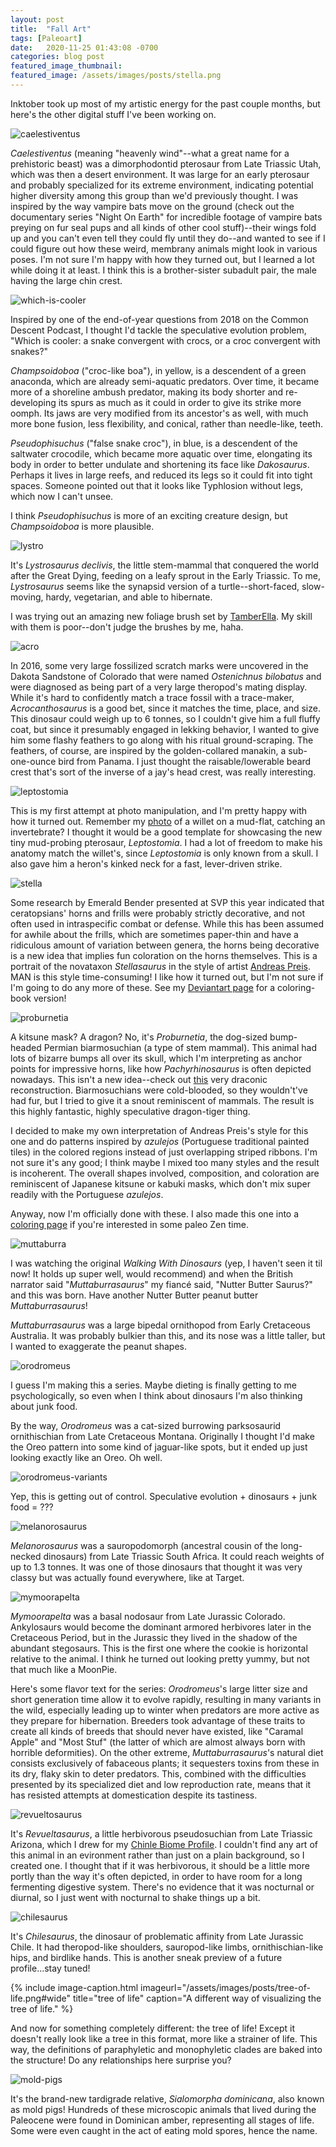 ```yaml
---
layout: post
title:  "Fall Art"
tags: [Paleoart]
date:   2020-11-25 01:43:08 -0700
categories: blog post
featured_image_thumbnail:
featured_image: /assets/images/posts/stella.png
---
```


Inktober took up most of my artistic energy for the past couple months, but here's the other digital stuff I've been working on.

![caelestiventus](/assets/images/posts/caelestiventus.png)

*Caelestiventus* (meaning "heavenly wind"--what a great name for a prehistoric beast) was a dimorphodontid pterosaur from Late Triassic Utah, which was then a desert environment.  It was large for an early pterosaur and probably specialized for its extreme environment, indicating potential higher diversity among this group than we'd previously thought.  I was inspired by the way vampire bats move on the ground (check out the documentary series "Night On Earth" for incredible footage of vampire bats preying on fur seal pups and all kinds of other cool stuff)--their wings fold up and you can't even tell they could fly until they do--and wanted to see if I could figure out how these weird, membrany animals might look in various poses.  I'm not sure I'm happy with how they turned out, but I learned a lot while doing it at least.  I think this is a brother-sister subadult pair, the male having the large chin crest.

![which-is-cooler](/assets/images/posts/which-is-cooler.png)

Inspired by one of the end-of-year questions from 2018 on the Common Descent Podcast, I thought I'd tackle the speculative evolution problem, "Which is cooler: a snake convergent with crocs, or a croc convergent with snakes?"

*Champsoidoboa* ("croc-like boa"), in yellow, is a descendent of a green anaconda, which are already semi-aquatic predators.  Over time, it became more of a shoreline ambush predator, making its body shorter and re-developing its spurs as much as it could in order to give its strike more oomph.  Its jaws are very modified from its ancestor's as well, with much more bone fusion, less flexibility, and conical, rather than needle-like, teeth.

*Pseudophisuchus* ("false snake croc"), in blue, is a descendent of the saltwater crocodile, which became more aquatic over time, elongating its body in order to better undulate and shortening its face like *Dakosaurus*.  Perhaps it lives in large reefs, and reduced its legs so it could fit into tight spaces.  Someone pointed out that it looks like Typhlosion without legs, which now I can't unsee.

I think *Pseudophisuchus* is more of an exciting creature design, but *Champsoidoboa* is more plausible.

![lystro](/assets/images/posts/lystro.png)

It's *Lystrosaurus declivis*, the little stem-mammal that conquered the world after the Great Dying, feeding on a leafy sprout in the Early Triassic.  To me, *Lystrosaurus* seems like the synapsid version of a turtle--short-faced, slow-moving, hardy, vegetarian, and able to hibernate.

I was trying out an amazing new foliage brush set by [TamberElla](https://www.deviantart.com/tamberella).  My skill with them is poor--don't judge the brushes by me, haha.

![acro](/assets/images/posts/acro.png)

In 2016, some very large fossilized scratch marks were uncovered in the Dakota Sandstone of Colorado that were named *Ostenichnus bilobatus* and were diagnosed as being part of a very large theropod's mating display.  While it's hard to confidently match a trace fossil with a trace-maker, *Acrocanthosaurus* is a good bet, since it matches the time, place, and size.  This dinosaur could weigh up to 6 tonnes, so I couldn't give him a full fluffy coat, but since it presumably engaged in lekking behavior, I wanted to give him some flashy feathers to go along with his ritual ground-scraping.  The feathers, of course, are inspired by the golden-collared manakin, a sub-one-ounce bird from Panama.  I just thought the raisable/lowerable beard crest that's sort of the inverse of a jay's head crest, was really interesting.

![leptostomia](/assets/images/posts/leptostomia.png)

This is my first attempt at photo manipulation, and I'm pretty happy with how it turned out.  Remember my [photo](https://obscuredinosaurfacts.com/blog/post/2020/10/28/dinophoto3.html) of a willet on a mud-flat, catching an invertebrate?  I thought it would be a good template for showcasing the new tiny mud-probing pterosaur, *Leptostomia*.  I had a lot of freedom to make his anatomy match the willet's, since *Leptostomia* is only known from a skull.  I also gave him a heron's kinked neck for a fast, lever-driven strike.

![stella](/assets/images/posts/stella.png)

Some research by Emerald Bender presented at SVP this year indicated that ceratopsians' horns and frills were probably strictly decorative, and not often used in intraspecific combat or defense.  While this has been assumed for awhile about the frills, which are sometimes paper-thin and have a ridiculous amount of variation between genera, the horns being decorative is a new idea that implies fun coloration on the horns themselves.  This is a portrait of the novataxon *Stellasaurus* in the style of artist [Andreas Preis](https://andreaspreis.com/).  MAN is this style time-consuming!  I like how it turned out, but I'm not sure if I'm going to do any more of these.  See my [Deviantart page](https://www.deviantart.com/roscoestar/art/Stellasaurus-coloring-page-861395766) for a coloring-book version!

![proburnetia](/assets/images/posts/proburnetia2.png)

A kitsune mask?  A dragon?  No, it's *Proburnetia*, the dog-sized bump-headed Permian biarmosuchian (a type of stem mammal).  This animal had lots of bizarre bumps all over its skull, which I'm interpreting as anchor points for impressive horns, like how *Pachyrhinosaurus* is often depicted nowadays.  This isn't a new idea--check out [this](https://www.deviantart.com/pterosaur-freak/art/Proburnetia-723474412) very draconic reconstruction.  Biarmosuchians were cold-blooded, so they wouldn't've had fur, but I tried to give it a snout reminiscent of mammals.  The result is this highly fantastic, highly speculative dragon-tiger thing.

I decided to make my own interpretation of Andreas Preis's style for this one and do patterns inspired by *azulejos* (Portuguese traditional painted tiles) in the colored regions instead of just overlapping striped ribbons.  I'm not sure it's any good; I think maybe I mixed too many styles and the result is incoherent.  The overall shapes involved, composition, and coloration are reminiscent of Japanese kitsune or kabuki masks, which don't mix super readily with the Portuguese *azulejos*.

Anyway, now I'm officially done with these.  I also made this one into a [coloring page](https://www.deviantart.com/roscoestar/art/Proburnetia-coloring-page-862104378) if you're interested in some paleo Zen time.

![muttaburra](/assets/images/posts/muttaburra.png)

I was watching the original *Walking With Dinosaurs* (yep, I haven't seen it til now! It holds up super well, would recommend) and when the British narrator said "*Muttaburrasaurus*" my fiancé said, "Nutter Butter Saurus?" and this was born.  Have another Nutter Butter peanut butter *Muttaburrasaurus*!

*Muttaburrasaurus* was a large bipedal ornithopod from Early Cretaceous Australia.  It was probably bulkier than this, and its nose was a little taller, but I wanted to exaggerate the peanut shapes.

![orodromeus](/assets/images/posts/oro.png)

I guess I'm making this a series.  Maybe dieting is finally getting to me psychologically, so even when I think about dinosaurs I'm also thinking about junk food.

By the way, *Orodromeus* was a cat-sized burrowing parksosaurid ornithischian from Late Cretaceous Montana.  Originally I thought I'd make the Oreo pattern into some kind of jaguar-like spots, but it ended up just looking exactly like an Oreo.  Oh well.

![orodromeus-variants](/assets/images/posts/oro-variants.png)

Yep, this is getting out of control.  Speculative evolution + dinosaurs + junk food = ???

![melanorosaurus](/assets/images/posts/melanoro.png)

*Melanorosaurus* was a sauropodomorph (ancestral cousin of the long-necked dinosaurs) from Late Triassic South Africa.  It could reach weights of up to 1.3 tonnes.  It was one of those dinosaurs that thought it was very classy but was actually found everywhere, like at Target.

![mymoorapelta](/assets/images/posts/mymoorapelta.png)

*Mymoorapelta* was a basal nodosaur from Late Jurassic Colorado.  Ankylosaurs would become the dominant armored herbivores later in the Cretaceous Period, but in the Jurassic they lived in the shadow of the abundant stegosaurs.  This is the first one where the cookie is horizontal relative to the animal.  I think he turned out looking pretty yummy, but not that much like a MoonPie.

Here's some flavor text for the series: *Orodromeus*'s large litter size and short generation time allow it to evolve rapidly, resulting in many variants in the wild, especially leading up to winter when predators are more active as they prepare for hibernation.  Breeders took advantage of these traits to create all kinds of breeds that should never have existed, like "Caramal Apple" and "Most Stuf" (the latter of which are almost always born with horrible deformities).  On the other extreme, *Muttaburrasaurus*'s natural diet consists exclusively of fabaceous plants; it sequesters toxins from these in its dry, flaky skin to deter predators.  This, combined with the difficulties presented by its specialized diet and low reproduction rate, means that it has resisted attempts at domestication despite its tastiness.

![revueltosaurus](/assets/images/posts/revuelto.png)

It's *Revueltasaurus*, a little herbivorous pseudosuchian from Late Triassic Arizona, which I drew for my [Chinle Biome Profile](https://obscuredinosaurfacts.com/blog/post/2020/12/02/chinle.html).  I couldn't find any art of this animal in an evironment rather than just on a plain background, so I created one.  I thought that if it was herbivorous, it should be a little more portly than the way it's often depicted, in order to have room for a long fermenting digestive system.  There's no evidence that it was nocturnal or diurnal, so I just went with nocturnal to shake things up a bit.

![chilesaurus](/assets/images/posts/chile.png)

It's *Chilesaurus*, the dinosaur of problematic affinity from Late Jurassic Chile.  It had theropod-like shoulders, sauropod-like limbs, ornithischian-like hips, and birdlike hands.  This is another sneak preview of a future profile...stay tuned!

{% include image-caption.html imageurl="/assets/images/posts/tree-of-life.png#wide" title="tree of life" caption="A different way of visualizing the tree of life." %}

And now for something completely different: the tree of life!  Except it doesn't really look like a tree in this format, more like a strainer of life.  This way, the definitions of paraphyletic and monophyletic clades are baked into the structure!  Do any relationships here surprise you?

![mold-pigs](/assets/images/posts/mold-pigs.png)

It's the brand-new tardigrade relative, *Sialomorpha dominicana*, also known as mold pigs!  Hundreds of these microscopic animals that lived during the Paleocene were found in Dominican amber, representing all stages of life.  Some were even caught in the act of eating mold spores, hence the name.